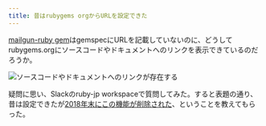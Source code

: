 ```yaml
---
title: 昔はrubygems orgからURLを設定できた
---
```

[mailgun-ruby gem](https://rubygems.org/gems/mailgun-ruby)はgemspecにURLを記載していないのに、どうしてrubygems.orgにソースコードやドキュメントへのリンクを表示できているのだろうか。

![](https://lh3.googleusercontent.com/VWDJSq935bftJ7Lu97xK4Sndip3sK3U7SqPxkSSV48AobmWGa39n4bi2OAULVQYyJ288GXE-FZ_iQvZx_hiGhQX4ie188SIKrjb-YVTY7h3G-SCcgOZZifKPuxZFHQqCClZi8UhO4dIUahEhM1UN9Htv-Vv821p4kq_AekJIWrF2G7LnvtxrMmjY "ソースコードやドキュメントへのリンクが存在する")

疑問に思い、Slackのruby-jp workspaceで質問してみた。すると表題の通り、昔は設定できたが[2018年末にこの機能が削除された](https://github.com/rubygems/rubygems.org/pull/1815)、ということを教えてもらった。
